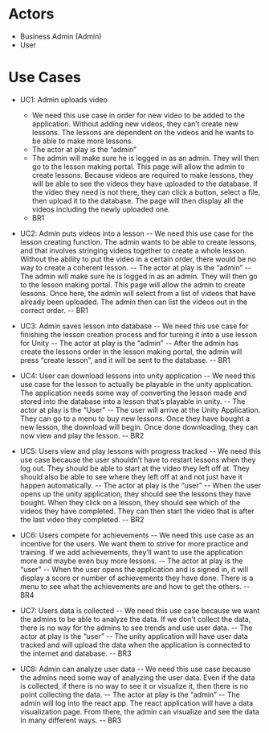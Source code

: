 # Actors
- Business Admin (Admin)
- User

# Use Cases
- UC1: Admin uploads video 
  - We need this use case in order for new video to be added to the application. Without adding new videos, they can’t create new lessons. The lessons are dependent on the videos and he wants to be able to make more lessons. 
  - The actor at play is the “admin” 
  - The admin will make sure he is logged in as an admin. They will then go to the lesson making portal. This page will allow the admin to create lessons. Because videos are required to make lessons, they will be able to see the videos they have uploaded to the database. If the video they need is not there, they can click a button, select a file, then upload it to the database. The page will then display all the videos including the newly uploaded one. 
  - BR1

- UC2: Admin puts videos into a lesson -- We need this use case for the lesson creating function. The admin wants to be able to create lessons, and that involves stringing videos together to create a whole lesson. Without the ability to put the video in a certain order, there would be no way to create a coherent lesson. -- The actor at play is the “admin” --  The admin will make sure he is logged in as an admin. They will then go to the lesson making portal. This page will allow the admin to create lessons. Once here, the admin will select from a list of videos that have already been uploaded. The admin then can list the videos out in the correct order. -- BR1

- UC3: Admin saves lesson into database -- We need this use case for finishing the lesson creation process and for turning it into a use lesson for Unity -- The actor at play is the “admin” -- After the admin has create the lessons order in the lesson making portal, the admin will press “create lesson”, and it will be sent to the database. -- BR1
- UC4: User can download lessons into unity application -- We need this use case for the lesson to actually be playable in the unity application. The application needs some way of converting the lesson made and stored into the database into a lesson that’s playable in unity. -- The actor at play is the “User” -- The user will arrive at the Unity Application. They can go to a menu to buy new lessons. Once they have bought a new lesson, the download will begin. Once done downloading, they can now view and play the lesson. -- BR2

- UC5: Users view and play lessons with progress tracked -- We need this use case because the user shouldn’t have to restart lessons when they log out. They should be able to start at the video they left off at. They should also be able to see where they left off at and not just have it happen automatically. -- The actor at play is the “user” -- When the user opens up the unity application, they should see the lessons they have bought. When they click on a lesson, they should see which of the videos they have completed. They can then start the video that is after the last video they completed. -- BR2

- UC6: Users compete for achievements -- We need this use case as an incentive for the users. We want them to strive for more practice and training. If we add achievements, they’ll want to use the application more and maybe even buy more lessons. -- The actor at play is the “user” -- When the user opens the application and is signed in, it will display a score or number of achievements they have done. There is a menu to see what the achievements are and how to get the others. -- BR4
- UC7: Users data is collected -- We need this use case because we want the admins to be able to analyze the data. If we don’t collect the data, there is no way for the admins to see trends and use user data. -- The actor at play is the “user” -- The unity application will have user data tracked and will upload the data when the application is connected to the internet and database. -- BR3

- UC8: Admin can analyze user data -- We need this use case because the admins need some way of analyzing the user data. Even if the data is collected, if there is no way to see it or visualize it, then there is no point collecting the data. -- The actor at play is the “admin” -- The admin will log into the react app. The react application will have a data visualization page. From there, the admin can visualize and see the data in many different ways. -- BR3
